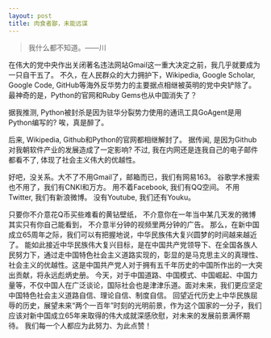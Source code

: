 ```yaml
---
layout: post
title: 肉食者鄙，未能远谋
---
```

> 我什么都不知道。——川

在伟大的党中央作出关闭著名违法网站Gmail这一重大决定之前，我几乎就要成为一只自干五了。
不久，在人民群众的大力拥护下，Wikipedia, Google Scholar, Google Code, GitHub等海外反华势力的主要据点相继被英明的党中央铲除了。
最神奇的是，Python的官网和Ruby Gems也从中国消失了？

据我推测, Python被封杀是因为驻华分裂势力使用的通讯工具GoAgent是用Python编写的? 唉，真是醉了。

后来, Wikipedia, Github和Python的官网都相继解封了。
据传闻, 是因为Github对我朝软件产业的发展造成了一定影响? 
不过, 我在内网还是连我自己的电子邮件都看不了, 体现了社会主义伟大的优越性。

好吧，没关系。大不了不用Gmail了，邮箱而已，我们有网易163。
谷歌学术搜索也不用了，我们有CNKI和万方。
用不着Facebook, 我们有QQ空间。
不用Twitter, 我们有新浪微博。
没有Youtube, 我们还有Youku。

只要你不介意花Q币买些难看的黄钻壁纸，
不介意你在一年当中某几天发的微博其实只有你自己能看到，
不介意半分钟的视频里两分钟的广告。
那么，在新中国成立65周年之际，我们可以有把握地说，中华民族伟大复兴圆梦的时间越来越近了。
能如此接近中华民族伟大复兴目标，是在中国共产党领导下、在全国各族人民努力下，通过走中国特色社会主义道路实现的，彰显的是马克思主义的真理性、社会主义的优越性。这是中国共产党人对于拥有五千年历史的中国所作出的一大突出贡献，将永远彪炳史册。
今天，对于中国道路、中国模式、中国崛起、中国力量等，不仅中国人在广泛谈论，国际社会也是津津乐道。面对未来，我们更应坚定中国特色社会主义道路自信、理论自信、制度自信。
回望近代历史上中华民族屈辱的历史，展望未来“两个一百年”时刻的光明前景，作为这个国家的一分子，我们应该对新中国成立65年来取得的伟大成就深感欣慰，对未来的发展前景满怀期待。
我们每一个人都应为此努力、为此点赞！
